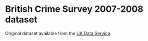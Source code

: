 # British Crime Survey 2007-2008 dataset

Original dataset available from the [UK Data Service](https://nesstar.ukdataservice.ac.uk/).

